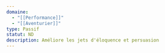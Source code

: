 ```yaml
---
domaine:
  - "[[Performance]]"
  - "[[Aventurier]]"
type: Passif
statut: ND
description: Améliore les jets d'éloquence et persuasion
---
```

